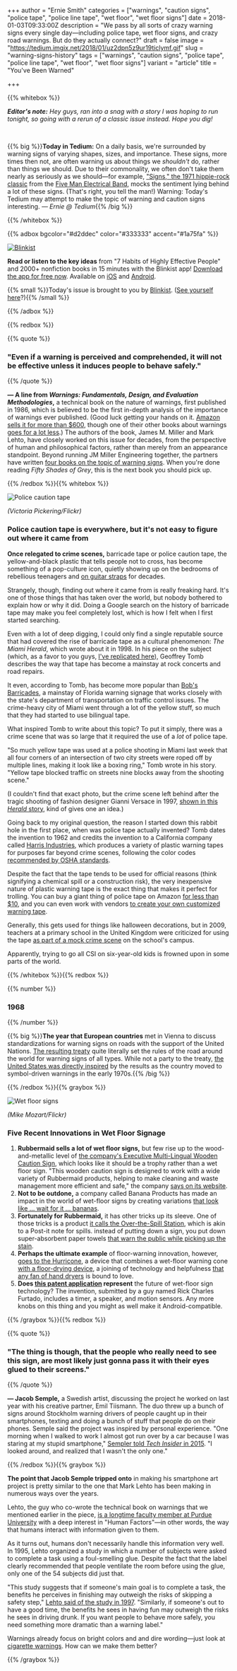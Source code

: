 +++
author = "Ernie Smith"
categories = ["warnings", "caution signs", "police tape", "police line tape", "wet floor", "wet floor signs"]
date = 2018-01-03T09:33:00Z
description = "We pass by all sorts of crazy warning signs every single day—including police tape, wet floor signs, and crazy road warnings. But do they actually connect?"
draft = false
image = "https://tedium.imgix.net/2018/01/uz2dpn5z9ur19ticlymf.gif"
slug = "warning-signs-history"
tags = ["warnings", "caution signs", "police tape", "police line tape", "wet floor", "wet floor signs"]
variant = "article"
title = "You've Been Warned"

+++

{{% whitebox %}}

_**Editor's note:** Hey guys, ran into a snag with a story I was hoping to run tonight, so going with a rerun of a classic issue instead. Hope you dig!_

&nbsp;

{{% big %}}**Today in Tedium:** On a daily basis, we're surrounded by warning signs of varying shapes, sizes, and importance. These signs, more times then not, are often warning us about things we *shouldn't* do, rather than things we should. Due to their commonality, we often don't take them nearly as seriously as we should—for example, ["Signs," the 1971 hippie-rock classic](https://www.youtube.com/watch?v=uYsBDmqJfjQ) from the [Five Man Electrical Band](http://amzn.to/220H4QR), mocks the sentiment lying behind a lot of these signs. (That's right, you tell the man!) Warning: Today's Tedium may attempt to make the topic of warning and caution signs interesting. *— Ernie @ Tedium*{{% /big %}}

{{% /whitebox %}}

{{% adbox bgcolor="#d2ddec" color="#333333" accent="#1a75fa" %}}

[![Blinkist](https://tedium.imgix.net/2018/01/habits.jpg)](http://bit.ly/2juBZFf)

**Read or listen to the key ideas** from "7 Habits of Highly Effective People" and 2000+ nonfiction books in 15 minutes with the Blinkist app! [Download the app for free now](http://bit.ly/2juBZFf). Available on [iOS](http://bit.ly/2jvVSaF) and [Android](http://bit.ly/2zZ8jFT).

{{% small %}}Today's issue is brought to you by [Blinkist](http://bit.ly/2juBZFf). ([See yourself here](http://tedium.co/advertising/)?){{% /small %}}

{{% /adbox %}}

{{% redbox %}}

{{% quote %}}
### "Even if a warning is perceived and comprehended, it will not be effective unless it induces people to behave safely."
{{% /quote %}}

**— A line from *Warnings: Fundamentals, Design, and Evaluation Methodologies*,** a technical book on the nature of warnings, first published in 1986, which is believed to be the first in-depth analysis of the importance of warnings ever published. (Good luck getting your hands on it. [Amazon sells it for more than $600](http://amzn.to/1TJ8dXm), though one of their other books about warnings [goes for a lot less](http://www.amazon.com/Instructions-Warnings-Bibliography-James-Miller/dp/0940537060/ref=sr_1_1?s=books&ie=UTF8&qid=1457478138&sr=1-1&keywords=Warnings+and+Safety+Instructions+annotated).) The authors of the book, James M. Miller and Mark Lehto, have closely worked on this issue for decades, from the perspective of human and philosophical factors, rather than merely from an appearance standpoint. Beyond running JM Miller Engineering together, the partners have written [four books on the topic of warning signs](http://www.millerengineering.com/?page_id=124). When you're done reading *Fifty Shades of Grey*, this is the next book you should pick up.

{{% /redbox %}}{{% whitebox %}}

![Police caution tape](https://tedium.imgix.net/2018/01/rjmm1ljrtjj8dvddzlng.jpg)

*(Victoria Pickering/Flickr)*

### Police caution tape is everywhere, but it's not easy to figure out where it came from

**Once relegated to crime scenes,** barricade tape or police caution tape, the yellow-and-black plastic that tells people not to cross, has become something of a pop-culture icon, quietly showing up on the bedrooms of rebellious teenagers and [on guitar straps](http://amzn.to/2DXRVUO) for decades.

Strangely, though, finding out where it came from is really freaking hard. It's one of those things that has taken over the world, but nobody bothered to explain how or why it did. Doing a Google search on the history of barricade tape may make you feel completely lost, which is how I felt when I first started searching.

Even with a lot of deep digging, I could only find a single reputable source that had covered the rise of barricade tape as a cultural phenomenon: *The Miami Herald*, which wrote about it in 1998. In his piece on the subject (which, as a favor to you guys, [I've replicated here](https://www.dropbox.com/s/ks5bmwa3g3lz7wl/Stop%20On%20Yellow-%20Miles%20of%20Plastic%20Tape%20Wrap%20Crime%20Scenes.md?dl=0)), Geoffrey Tomb describes the way that tape has become a mainstay at rock concerts and road repairs.

It even, according to Tomb, has become more popular than [Bob's Barricades](http://www.bobsbarricades.com/), a mainstay of Florida warning signage that works closely with the state's department of transportation on traffic control issues. The crime-heavy city of Miami went through a lot of the yellow stuff, so much that they had started to use bilingual tape.

What inspired Tomb to write about this topic? To put it simply, there was a crime scene that was so large that it required the use of a *lot* of police tape.

"So much yellow tape was used at a police shooting in Miami last week that all four corners of an intersection of two city streets were roped off by multiple lines, making it look like a boxing ring," Tomb wrote in his story. "Yellow tape blocked traffic on streets nine blocks away from the shooting scene."

(I couldn't find that exact photo, but the crime scene left behind after the tragic shooting of fashion designer Gianni Versace in 1997, [shown in this *Herald* story](http://www.miamiherald.com/news/local/crime/article24594577.html), kind of gives one an idea.)

Going back to my original question, the reason I started down this rabbit hole in the first place, when was police tape actually invented? Tomb dates the invention to 1962 and credits the invention to a California company called [Harris Industries](http://www.harrisind.com/index.html), which produces a variety of plastic warning tapes for purposes far beyond crime scenes, following the color codes [recommended by OSHA standards](https://www.osha.gov/pls/oshaweb/owadisp.show_document?p_table=STANDARDS&p_id=9793).

Despite the fact that the tape tends to be used for official reasons (think signifying a chemical spill or a construction risk), the very inexpensive nature of plastic warning tape is the exact thing that makes it perfect for trolling. You can buy a giant thing of police tape on Amazon [for less than $10](http://amzn.to/1RQB48r), and you can even work with vendors [to create your own customized warning tape](http://www.customcautiontape.com/).

Generally, this gets used for things like halloween decorations, but in 2009, teachers at a primary school in the United Kingdom were criticized for using the tape [as part of a mock crime scene](http://www.telegraph.co.uk/news/uknews/crime/6537507/Teachers-condemned-for-staging-mock-crime-scene.html) on the school's campus.

Apparently, trying to go all CSI on six-year-old kids is frowned upon in some parts of the world.

{{% /whitebox %}}{{% redbox %}}

{{% number %}}
### 1968
{{% /number %}}

{{% big %}}**The year that European countries** met in Vienna to discuss standardizations for warning signs on roads with the support of the United Nations. [The resulting treaty](http://www.unece.org/fileadmin/DAM/trans/conventn/signalse.pdf) quite literally set the rules of the road around the world for warning signs of all types. While not a party to the treaty, [the United States was directly inspired](https://dl.dropboxusercontent.com/u/58607934/Tedium/warning_nyt.pdf) by the results as the country moved to symbol-driven warnings in the early 1970s.{{% /big %}}

{{% /redbox %}}{{% graybox %}}

![Wet floor signs](https://tedium.imgix.net/2018/01/mlpfzisp7dkwagtmiyd8.jpg)

*(Mike Mozart/Flickr)*

### Five Recent Innovations in Wet Floor Signage

1. **Rubbermaid sells a lot of wet floor signs,** but few rise up to the wood-and-metallic level of [the company's Executive Multi-Lingual Wooden Caution Sign](http://amzn.to/21i2eHS), which looks like it should be a trophy rather than a wet floor sign. "This wooden caution sign is designed to work with a wide variety of Rubbermaid products, helping to make cleaning and waste management more efficient and safe," the company [says on its website](http://www.rubbermaidcommercial.com/rcp/products/detail.jsp?rcpNum=1867507).
2. **Not to be outdone,** a company called Banana Products has made an impact in the world of wet-floor signs by creating variations [that look like … wait for it … bananas](http://bananaproducts.com/).
3. **Fortunately for Rubbermaid,** it has other tricks up its sleeve. One of those tricks is a product [it calls the Over-the-Spill Station](http://amzn.to/1M5Jcxn), which is akin to a Post-it note for spills. instead of putting down a sign, you put down super-absorbent paper towels [that warn the public while picking up the stain](http://www.rubbermaidcommercial.com/rcp/products/detail.jsp?rcpNum=4251).
4. **Perhaps the ultimate example** of floor-warning innovation, however, [goes to the Hurricone](http://www.hurricone.com/), a device that combines a wet-floor warning cone [with a floor-drying device](http://amzn.to/1RQC6RY), a joining of technology and helpfulness [that any fan of hand dryers](http://tedium.co/2015/08/18/hand-dryer-dyson-airblade-xlerator/) is bound to love.
5. **Does [this patent application](http://www.google.com/patents/US20150015406) represent** the future of wet-floor sign technology? The invention, submitted by a guy named Rick Charles Furtado, includes a timer, a speaker, and motion sensors. Any more knobs on this thing and you might as well make it Android-compatible.

{{% /graybox %}}{{% redbox %}}

{{% quote %}}
### "The thing is though, that the people who really need to see this sign, are most likely just gonna pass it with their eyes glued to their screens."
{{% /quote %}}

**— Jacob Semple,** a Swedish artist, discussing the project he worked on last year with his creative partner, Emil Tiismann. The duo threw up a bunch of signs around Stockholm warning drivers of people caught up in their smartphones, texting and doing a bunch of stuff that people do on their phones. Semple said the project was inspired by personal experience. "One morning when I walked to work I almost got run over by a car because I was staring at my stupid smartphone," [Sempler told *Tech Insider* in 2015](http://www.techinsider.io/smartphone-traffic-sign-in-sweden-photos-2015-11). "I looked around, and realized that I wasn't the only one."

{{% /redbox %}}{{% graybox %}}

**The point that Jacob Semple tripped onto** in making his smartphone art project is pretty similar to the one that Mark Lehto has been making in numerous ways over the years.

Lehto, the guy who co-wrote the technical book on warnings that we mentioned earlier in the piece, [is a longtime faculty member at Purdue University](https://engineering.purdue.edu/IE/People/Faculty/profile?resource_id=9252) with a deep interest in "Human Factors"—in other words, the way that humans interact with information given to them.

As it turns out, humans don't necessarily handle this information very well. In 1995, Lehto organized a study in which a number of subjects were asked to complete a task using a foul-smelling glue. Despite the fact that the label clearly recommended that people ventilate the room before using the glue, only one of the 54 subjects did just that.

"This study suggests that if someone's main goal is to complete a task, the benefits he perceives in finishing may outweigh the risks of skipping a safety step," [Lehto said of the study in 1997](http://www.purdue.edu/uns/html4ever/1997/9702.Lehto.labels.html). "Similarly, if someone's out to have a good time, the benefits he sees in having fun may outweigh the risks he sees in driving drunk. If you want people to behave more safely, you need something more dramatic than a warning label."

Warnings already focus on bright colors and and dire wording—just look at [cigarette warnings](http://www.journalnow.com/business/business_news/local/graphic-warning-labels-on-cigarettes-may-spur-fears-of-loss/article_ad121af0-0c31-58b9-89dd-84f4579b64b0.html). How can we make them better?

{{% /graybox %}}